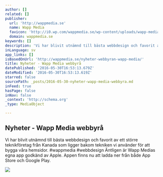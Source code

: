```yaml
---
author: []
related: []
publisher:
  url: 'http://wappmedia.se'
  name: Wapp Media
  favicon: 'http://i0.wp.com/wappmedia.se/wp-content/uploads/wapp-media-icon-512-55d1a217v1_site_icon.png?fit=192%2C192'
  domain: wappmedia.se
keywords: []
description: 'Vi har blivit utnämnd till bästa webbdesign och favorit av ett större teknikföretag från Kanada som ligger bakom tekniken vi använder för att bygga våra hemsidor. #wappmedia #webbdesign Äntligen är Wapp Medias egna app godkänd av Apple. Appen finns nu att ladda ner från både App Store och Google Play.'
inLanguage: sv
app_links: []
isBasedOnUrl: 'http://wappmedia.se/nyheter-webbyran-wapp-media/'
title: Nyheter - Wapp Media webbyrå
datePublished: '2016-05-30T16:53:13.679Z'
dateModified: '2016-05-30T16:53:13.619Z'
starred: false
sourcePath: _posts/2016-05-30-nyheter-wapp-media-webbyra.md
inFeed: true
hasPage: false
inNav: false
_context: 'http://schema.org'
_type: MediaObject

---
```

<article style=""><h1>Nyheter - Wapp Media webbyrå</h1><p>Vi har blivit utnämnd till bästa webbdesign och favorit av ett större teknikföretag från Kanada som ligger bakom tekniken vi använder för att bygga våra hemsidor. #wappmedia #webbdesign Äntligen är Wapp Medias egna app godkänd av Apple. Appen finns nu att ladda ner från både App Store och Google Play.</p><img src="http://i1.wp.com/wappmedia.se/wp-content/uploads/WappMedia-bestdesignen.png?fit=935%2C919" /></article>